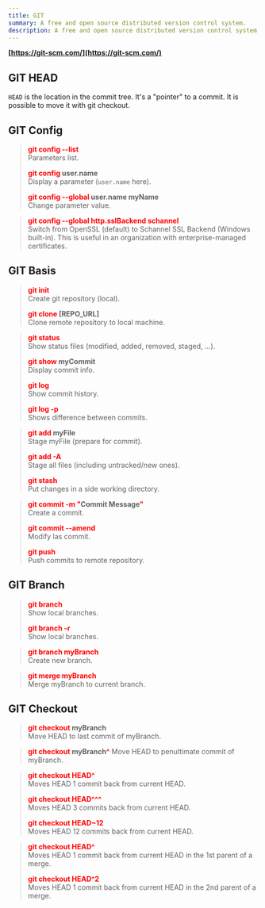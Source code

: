 ```yaml
---
title: GIT
summary: A free and open source distributed version control system.
description: A free and open source distributed version control system.
---
```


**[https://git-scm.com/](https://git-scm.com/)**

## GIT HEAD

`HEAD` is the location in the commit tree. It's a "pointer" to a commit. It is possible to move it with git checkout.

## GIT Config


 > 
 > **<font color=red>git config --list</font>**</br>
 > Parameters list.
 > 
 > **<font color=red>git config</font> user.name**</br>
 > Display a parameter (`user.name` here).
 > 
 > **<font color=red>git config --global</font> user.name myName**</br>
 > Change parameter value.

 > 
 > **<font color=red>git config --global http.sslBackend schannel</font>**</br>
 > Switch from OpenSSL (default) to Schannel SSL Backend (Windows built-in). This is useful in an organization with enterprise-managed certificates.

## GIT Basis


 > 
 > **<font color=red>git init</font>**</br>
 > Create git repository (local).
 > 
 > **<font color=red>git clone</font> \[REPO_URL\]**</br>
 > Clone remote repository to local machine.

 > 
 > **<font color=red>git status</font>**</br>
 > Show status files (modified, added, removed, staged, ...).
 > 
 > **<font color=red>git show</font> myCommit**</br>
 > Display commit info.
 > 
 > **<font color=red>git log</font>**</br>
 > Show commit history.
 > 
 > **<font color=red>git log -p</font>**</br>
 > Shows difference between commits.

 > 
 > **<font color=red>git add</font> myFile**</br>
 > Stage myFile (prepare for commit).
 > 
 > **<font color=red>git add -A</font>**</br>
 > Stage all files (including untracked/new ones).
 > 
 > **<font color=red>git stash</font>**</br>
 > Put changes in a side working directory.

 > 
 > **<font color=red>git commit -m "</font>Commit Message<font color=red>"</font>**</br>
 > Create a commit.
 > 
 > **<font color=red>git commit --amend</font>**</br>
 > Modify las commit.
 > 
 > **<font color=red>git push</font>**</br>
 > Push commits to remote repository.

## GIT Branch


 > 
 > **<font color=red>git branch</font>**</br>
 > Show local branches.
 > 
 > **<font color=red>git branch -r</font>**</br>
 > Show local branches.

 > 
 > **<font color=red>git branch myBranch</font>**</br>
 > Create new branch.

 > 
 > **<font color=red>git merge myBranch</font>**</br>
 > Merge myBranch to current branch.

## GIT Checkout


 > 
 > **<font color=red>git checkout</font> myBranch**</br>
 > Move HEAD to last commit of myBranch.

 > 
 > **<font color=red>git checkout</font> myBranch<font color=red>^</font>**
 > Move HEAD to penultimate commit of myBranch.

 > 
 > **<font color=red>git checkout HEAD^</font>**</br>
 > Moves HEAD 1 commit back from current HEAD.
 > 
 > **<font color=red>git checkout HEAD^^^</font>**</br>
 > Moves HEAD 3 commits back from current HEAD.
 > 
 > **<font color=red>git checkout HEAD~12</font>**</br>
 > Moves HEAD 12 commits back from current HEAD.

 > 
 > **<font color=red>git checkout HEAD^</font>**</br>
 > Moves HEAD 1 commit back from current HEAD in the 1st parent of a merge.
 > 
 > **<font color=red>git checkout HEAD^2</font>**</br>
 > Moves HEAD 1 commit back from current HEAD in the 2nd parent of a merge.
